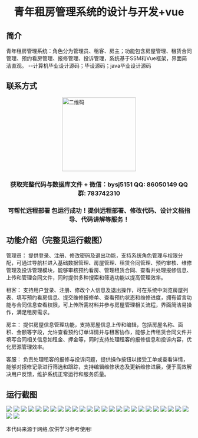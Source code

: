 <p><h1 align="center">青年租房管理系统的设计与开发+vue</h1></p>

## 简介
青年租房管理系统：角色分为管理员、租客、房主；功能包含房屋管理、租赁合同管理、预约看房管理、报修管理、投诉管理，系统基于SSM和Vue框架，界面简洁直观。    --计算机毕业设计源码；毕设源码；java毕业设计源码


## 联系方式
<img src="https://bs-1329754181.cos.ap-shanghai.myqcloud.com/wx.jpg" alt="二维码" style="display: block; margin: 0 auto;" width="200px">
<p><h3 align="center">获取完整代码与数据库文件 + 微信：bysj5151 QQ: 86050149 QQ群: 783742310</h3></p>
<p><h3 align="center">可帮忙远程部署 包运行成功！提供远程部署、修改代码、设计文档指导、代码讲解等服务！</h3></p>

## 功能介绍（完整见运行截图）
管理员： 提供登录、注册、修改密码及退出功能，支持系统角色管理与权限分配，可通过导航栏进入基础数据管理、房屋管理、租赁合同管理、预约审核、维修管理及投诉管理模块，能够审核预约看房、管理租赁合同、查看并处理报修信息、上传和管理合同文件，同时提供多种搜索和筛选功能以提高管理效率。

租客： 支持用户登录、注册、修改个人信息及退出操作，可在系统中浏览房屋列表、填写预约看房信息、提交维修报修单、查看预约状态和维修进度，拥有留言功能与合同信息查看权限，可上传所需材料并参与房屋管理相关流程，界面简洁易操作，满足租房需求。

房主： 提供房屋信息管理功能，支持房屋信息上传和编辑，包括房屋名称、面积、金额等字段，允许查看预约订单详情并与租客协作，能够上传租赁合同文件并填写合同相关信息如租金、押金等，同时支持处理租客的报修信息和投诉内容，优化房源管理效率。

客服： 负责处理租客的报修与投诉问题，提供操作按钮以接受工单或查看详情，能够对报修记录进行筛选和跟踪，支持编辑维修状态及更新维修进展，便于高效解决用户反馈，维护系统正常运行和服务质量。


## 运行截图
![](https://bs-1329754181.cos.ap-shanghai.myqcloud.com/ssm/YouthRentalManagementSystem/img/001.jpg)
![](https://bs-1329754181.cos.ap-shanghai.myqcloud.com/ssm/YouthRentalManagementSystem/img/002.jpg)
![](https://bs-1329754181.cos.ap-shanghai.myqcloud.com/ssm/YouthRentalManagementSystem/img/003.jpg)
![](https://bs-1329754181.cos.ap-shanghai.myqcloud.com/ssm/YouthRentalManagementSystem/img/004.jpg)
![](https://bs-1329754181.cos.ap-shanghai.myqcloud.com/ssm/YouthRentalManagementSystem/img/005.jpg)
![](https://bs-1329754181.cos.ap-shanghai.myqcloud.com/ssm/YouthRentalManagementSystem/img/006.jpg)
![](https://bs-1329754181.cos.ap-shanghai.myqcloud.com/ssm/YouthRentalManagementSystem/img/007.jpg)
![](https://bs-1329754181.cos.ap-shanghai.myqcloud.com/ssm/YouthRentalManagementSystem/img/008.jpg)
![](https://bs-1329754181.cos.ap-shanghai.myqcloud.com/ssm/YouthRentalManagementSystem/img/009.jpg)
![](https://bs-1329754181.cos.ap-shanghai.myqcloud.com/ssm/YouthRentalManagementSystem/img/010.jpg)
![](https://bs-1329754181.cos.ap-shanghai.myqcloud.com/ssm/YouthRentalManagementSystem/img/011.jpg)
![](https://bs-1329754181.cos.ap-shanghai.myqcloud.com/ssm/YouthRentalManagementSystem/img/012.jpg)
![](https://bs-1329754181.cos.ap-shanghai.myqcloud.com/ssm/YouthRentalManagementSystem/img/013.jpg)
![](https://bs-1329754181.cos.ap-shanghai.myqcloud.com/ssm/YouthRentalManagementSystem/img/014.jpg)
![](https://bs-1329754181.cos.ap-shanghai.myqcloud.com/ssm/YouthRentalManagementSystem/img/015.jpg)
![](https://bs-1329754181.cos.ap-shanghai.myqcloud.com/ssm/YouthRentalManagementSystem/img/016.jpg)
![](https://bs-1329754181.cos.ap-shanghai.myqcloud.com/ssm/YouthRentalManagementSystem/img/017.jpg)
![](https://bs-1329754181.cos.ap-shanghai.myqcloud.com/ssm/YouthRentalManagementSystem/img/018.jpg)
![](https://bs-1329754181.cos.ap-shanghai.myqcloud.com/ssm/YouthRentalManagementSystem/img/019.jpg)
![](https://bs-1329754181.cos.ap-shanghai.myqcloud.com/ssm/YouthRentalManagementSystem/img/020.jpg)
![](https://bs-1329754181.cos.ap-shanghai.myqcloud.com/ssm/YouthRentalManagementSystem/img/021.jpg)
![](https://bs-1329754181.cos.ap-shanghai.myqcloud.com/ssm/YouthRentalManagementSystem/img/022.jpg)
![](https://bs-1329754181.cos.ap-shanghai.myqcloud.com/ssm/YouthRentalManagementSystem/img/023.jpg)
![](https://bs-1329754181.cos.ap-shanghai.myqcloud.com/ssm/YouthRentalManagementSystem/img/024.jpg)
![](https://bs-1329754181.cos.ap-shanghai.myqcloud.com/ssm/YouthRentalManagementSystem/img/025.jpg)
![](https://bs-1329754181.cos.ap-shanghai.myqcloud.com/ssm/YouthRentalManagementSystem/img/026.jpg)
![](https://bs-1329754181.cos.ap-shanghai.myqcloud.com/ssm/YouthRentalManagementSystem/img/027.jpg)

<p>本代码来源于网络,仅供学习参考使用!</p>
